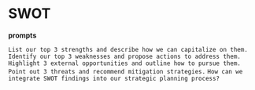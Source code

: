# SWOT

**prompts**

`List our top 3 strengths and describe how we can capitalize on them.`
`Identify our top 3 weaknesses and propose actions to address them.`
`Highlight 3 external opportunities and outline how to pursue them.`
`Point out 3 threats and recommend mitigation strategies.`
`How can we integrate SWOT findings into our strategic planning process?`